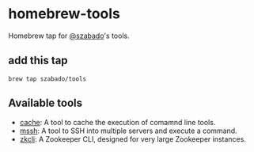 # homebrew-tools

Homebrew tap for [@szabado](https://github.com/szabado)'s tools.

## add this tap

```
brew tap szabado/tools
```

## Available tools

- [cache](https://github.com/szabado/cache): A tool to cache the execution of comamnd line tools.
- [mssh](https://github.com/szabado/mssh): A tool to SSH into multiple servers and execute a command.
- [zkcli](https://github.com/szabado/zkcli): A Zookeeper CLI, designed for very large Zookeeper instances.
